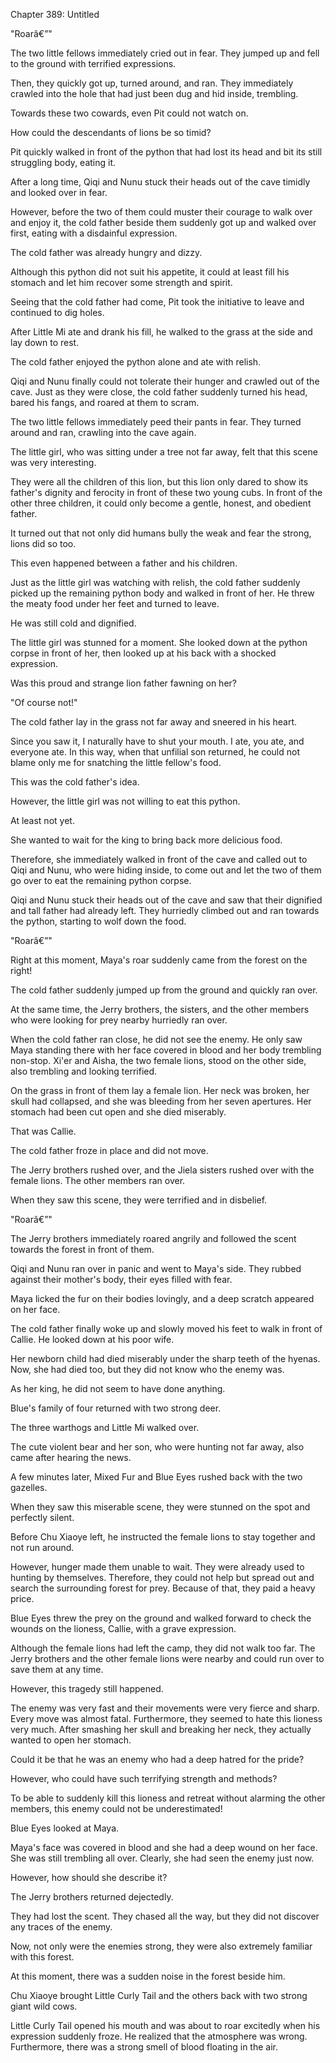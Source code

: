 Chapter 389: Untitled

"Roarâ€”"

The two little fellows immediately cried out in fear. They jumped up and fell to the ground with terrified expressions.

Then, they quickly got up, turned around, and ran. They immediately crawled into the hole that had just been dug and hid inside, trembling.

Towards these two cowards, even Pit could not watch on.

How could the descendants of lions be so timid?

Pit quickly walked in front of the python that had lost its head and bit its still struggling body, eating it.

After a long time, Qiqi and Nunu stuck their heads out of the cave timidly and looked over in fear.

However, before the two of them could muster their courage to walk over and enjoy it, the cold father beside them suddenly got up and walked over first, eating with a disdainful expression.

The cold father was already hungry and dizzy.

Although this python did not suit his appetite, it could at least fill his stomach and let him recover some strength and spirit.

Seeing that the cold father had come, Pit took the initiative to leave and continued to dig holes.

After Little Mi ate and drank his fill, he walked to the grass at the side and lay down to rest.

The cold father enjoyed the python alone and ate with relish.

Qiqi and Nunu finally could not tolerate their hunger and crawled out of the cave. Just as they were close, the cold father suddenly turned his head, bared his fangs, and roared at them to scram.

The two little fellows immediately peed their pants in fear. They turned around and ran, crawling into the cave again.

The little girl, who was sitting under a tree not far away, felt that this scene was very interesting.

They were all the children of this lion, but this lion only dared to show its father's dignity and ferocity in front of these two young cubs. In front of the other three children, it could only become a gentle, honest, and obedient father.

It turned out that not only did humans bully the weak and fear the strong, lions did so too.

This even happened between a father and his children.

Just as the little girl was watching with relish, the cold father suddenly picked up the remaining python body and walked in front of her. He threw the meaty food under her feet and turned to leave.

He was still cold and dignified.

The little girl was stunned for a moment. She looked down at the python corpse in front of her, then looked up at his back with a shocked expression.

Was this proud and strange lion father fawning on her?

"Of course not\!"

The cold father lay in the grass not far away and sneered in his heart.

Since you saw it, I naturally have to shut your mouth. I ate, you ate, and everyone ate. In this way, when that unfilial son returned, he could not blame only me for snatching the little fellow's food.

This was the cold father's idea.

However, the little girl was not willing to eat this python.

At least not yet.

She wanted to wait for the king to bring back more delicious food.

Therefore, she immediately walked in front of the cave and called out to Qiqi and Nunu, who were hiding inside, to come out and let the two of them go over to eat the remaining python corpse.

Qiqi and Nunu stuck their heads out of the cave and saw that their dignified and tall father had already left. They hurriedly climbed out and ran towards the python, starting to wolf down the food.

"Roarâ€”"

Right at this moment, Maya's roar suddenly came from the forest on the right\!

The cold father suddenly jumped up from the ground and quickly ran over.

At the same time, the Jerry brothers, the sisters, and the other members who were looking for prey nearby hurriedly ran over.

When the cold father ran close, he did not see the enemy. He only saw Maya standing there with her face covered in blood and her body trembling non-stop. Xi'er and Aisha, the two female lions, stood on the other side, also trembling and looking terrified.

On the grass in front of them lay a female lion. Her neck was broken, her skull had collapsed, and she was bleeding from her seven apertures. Her stomach had been cut open and she died miserably.

That was Callie.

The cold father froze in place and did not move.

The Jerry brothers rushed over, and the Jiela sisters rushed over with the female lions. The other members ran over.

When they saw this scene, they were terrified and in disbelief.

"Roarâ€”"

The Jerry brothers immediately roared angrily and followed the scent towards the forest in front of them.

Qiqi and Nunu ran over in panic and went to Maya's side. They rubbed against their mother's body, their eyes filled with fear.

Maya licked the fur on their bodies lovingly, and a deep scratch appeared on her face.

The cold father finally woke up and slowly moved his feet to walk in front of Callie. He looked down at his poor wife.

Her newborn child had died miserably under the sharp teeth of the hyenas. Now, she had died too, but they did not know who the enemy was.

As her king, he did not seem to have done anything.

Blue's family of four returned with two strong deer.

The three warthogs and Little Mi walked over.

The cute violent bear and her son, who were hunting not far away, also came after hearing the news.

A few minutes later, Mixed Fur and Blue Eyes rushed back with the two gazelles.

When they saw this miserable scene, they were stunned on the spot and perfectly silent.

Before Chu Xiaoye left, he instructed the female lions to stay together and not run around.

However, hunger made them unable to wait. They were already used to hunting by themselves. Therefore, they could not help but spread out and search the surrounding forest for prey. Because of that, they paid a heavy price.

Blue Eyes threw the prey on the ground and walked forward to check the wounds on the lioness, Callie, with a grave expression.

Although the female lions had left the camp, they did not walk too far. The Jerry brothers and the other female lions were nearby and could run over to save them at any time.

However, this tragedy still happened.

The enemy was very fast and their movements were very fierce and sharp. Every move was almost fatal. Furthermore, they seemed to hate this lioness very much. After smashing her skull and breaking her neck, they actually wanted to open her stomach.

Could it be that he was an enemy who had a deep hatred for the pride?

However, who could have such terrifying strength and methods?

To be able to suddenly kill this lioness and retreat without alarming the other members, this enemy could not be underestimated\!

Blue Eyes looked at Maya.

Maya's face was covered in blood and she had a deep wound on her face. She was still trembling all over. Clearly, she had seen the enemy just now.

However, how should she describe it?

The Jerry brothers returned dejectedly.

They had lost the scent. They chased all the way, but they did not discover any traces of the enemy.

Now, not only were the enemies strong, they were also extremely familiar with this forest.

At this moment, there was a sudden noise in the forest beside him.

Chu Xiaoye brought Little Curly Tail and the others back with two strong giant wild cows.

Little Curly Tail opened his mouth and was about to roar excitedly when his expression suddenly froze. He realized that the atmosphere was wrong. Furthermore, there was a strong smell of blood floating in the air.